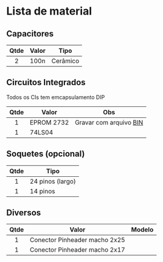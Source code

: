 # Lista de material

## Capacitores

| Qtde | Valor | Tipo |
|:----:|-------|------|
|  2   | 100n   | Cerâmico |

## Circuitos Integrados

Todos os CIs tem emcapsulamento DIP

| Qtde | Valor | Obs |
|:----:|-------|-----|
| 1    | EPROM 2732 | Gravar com arquivo [BIN](FreHD(3000).bin) |
| 1    | 74LS04 | |
## Soquetes (opcional)

| Qtde | Tipo |
|:----:|-------|
| 1    | 24 pinos (largo) |
| 1    | 14 pinos |

## Diversos

| Qtde | Valor | Modelo |
|:----:|-------|--------|
| 1 | Conector Pinheader macho 2x25 | |
| 1 | Conector Pinheader macho 2x17 | |
